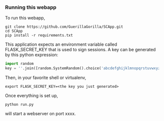### Running this webapp
To run this webapp,
```
git clone https://github.com/GuerillaGorilla/SCApp.git
cd SCApp
pip install -r requirements.txt
```
This application expects an environment variable called FLASK_SECRET_KEY that is used to sign sessions.
A key can be generated by this python expression:
```python
import random
key = ''.join([random.SystemRandom().choice('abcdefghijklmnopqrstuvwxyzABCDEFGHIJKLMNOPQRSTUVWXYZ0123456789') for x in range(50)])
```
Then, in your favorite shell or virtualenv,
```
export FLASK_SECRET_KEY=<the key you just generated>
```

Once everything is set up,
```
python run.py
```
will start a webserver on port xxxx.
